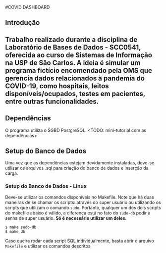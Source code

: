 #COVID DASHBOARD

## Introdução

Trabalho realizado durante a disciplina de Laboratório de Bases de Dados - SCC0541, oferecida ao curso de Sistemas de Informação na USP de São Carlos. A ideia é simular um programa fictício encomendado pela OMS que gerencia dados relacionados à pandemia do COVID-19, como hospitais, leitos disponíveis/ocupados, testes em pacientes, entre outras funcionalidades.
---
## Dependências
O programa utiliza o SGBD PostgreSQL. <TODO: mini-tutorial com as dependências>

## Setup do Banco de Dados
Uma vez que as dependências estejam devidamente instaladas, deve-se utilizar os arquivos .sql para criação do banco de dados e inserção da carga.
### Setup do Banco de Dados - Linux
Deve-se utilizar os comandos disponíveis no Makefile. Note que há duas maneiras de se chamar os scripts: através do super usuário ou utilizando os scripts que utilizam o comando ```sudo```. Portanto, qualquer um dos dois scripts do makefile abaixo é válido, a diferença está no fato do ```sudo-db``` pedir a senha de super usuário. **Só é necessário utilizar um deles.**

```
$ make sudo-db
$ make db
```

Caso queira rodar cada script SQL individualmente, basta abrir o arquivo ```Makefile``` e utilizar os comandos descritos.
